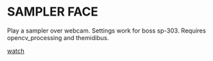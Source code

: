 # SAMPLER FACE

Play a sampler over webcam.
Settings work for boss sp-303.
Requires opencv_processing and themidibus.

[watch](http://vimeo.com/82902898)
